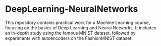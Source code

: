 # DeepLearning-NeuralNetworks
This repository contains practical work for a Machine Learning course, focusing on the basics of Deep Learning and Neural Networks. It includes an in-depth study using the famous MNIST dataset, followed by experiments with autoencoders on the FashionMNIST dataset.

